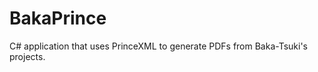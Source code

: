 BakaPrince
==========

C# application that uses PrinceXML to generate PDFs from Baka-Tsuki's projects.
